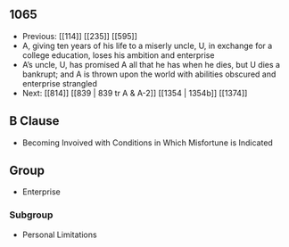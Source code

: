 ## 1065
- Previous: [[114]] [[235]] [[595]] 
- A, giving ten years of his life to a miserly uncle, U, in exchange for a college education, loses his ambition and enterprise
- A’s uncle, U, has promised A all that he has when he dies, but U dies a bankrupt; and A is thrown upon the world with abilities obscured and enterprise strangled
- Next: [[814]] [[839 | 839 tr A &amp; A-2]] [[1354 | 1354b]] [[1374]] 

## B Clause
- Becoming Invoived with Conditions in Which Misfortune is Indicated

## Group
- Enterprise

### Subgroup
- Personal Limitations

